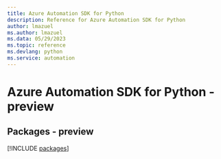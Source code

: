 ```yaml
---
title: Azure Automation SDK for Python
description: Reference for Azure Automation SDK for Python
author: lmazuel
ms.author: lmazuel
ms.data: 05/29/2023
ms.topic: reference
ms.devlang: python
ms.service: automation
---
```

# Azure Automation SDK for Python - preview
## Packages - preview
[!INCLUDE [packages](automation-index.md)]